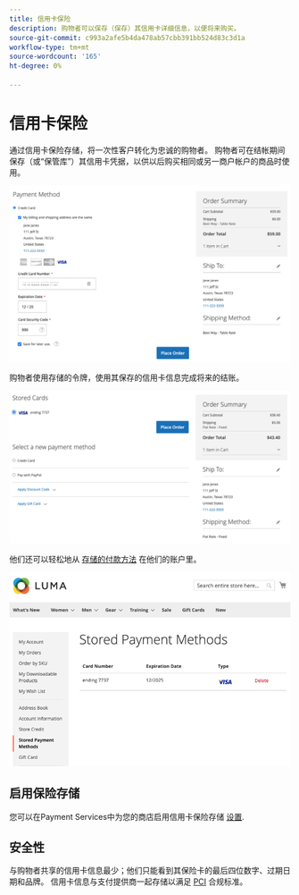 ```yaml
---
title: 信用卡保险
description: 购物者可以保存（保存）其信用卡详细信息，以便将来购买。
source-git-commit: c993a2afe5b4da478ab57cbb391bb524d83c3d1a
workflow-type: tm+mt
source-wordcount: '165'
ht-degree: 0%

---
```


# 信用卡保险

通过信用卡保险存储，将一次性客户转化为忠诚的购物者。 购物者可在结帐期间保存（或“保管库”）其信用卡凭据，以供以后购买相同或另一商户帐户的商品时使用。

![保管信用卡供以后使用](assets/save-card-for-later.png)

购物者使用存储的令牌，使用其保存的信用卡信息完成将来的结账。

![将存储的凭据用于将来的购买](assets/use-stored-card.png)

他们还可以轻松地从 [存储的付款方法](https://docs.magento.com/user-guide/customers/account-dashboard-stored-payment-methods.html) 在他们的账户里。

![我的帐户中存储的付款方法](assets/stored-payment-methods.png)

## 启用保险存储

您可以在Payment Services中为您的商店启用信用卡保险存储 [设置](settings.md#card-vaulting).

## 安全性

与购物者共享的信用卡信息最少；他们只能看到其保险卡的最后四位数字、过期日期和品牌。 信用卡信息与支付提供商一起存储以满足 [PCI](security.md#PCI-compliance) 合规标准。

